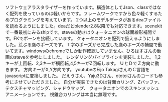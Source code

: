 ソフトウェアラスタライザーを作っています。構造体としてJson、classではなく配列を使っているのは軽いからです。フレームワークですから色々軽くするためプログラミングを考えています。
2つ以上のモデルデータがあるdeaファイルを読めるようにしました。deaだとblender2.8以降でも対応できます。scenekit で一番最初にみるshipです。steveの動きはクォータニオンの球面線形補間です。FKでボーンを接続しています。
クォータニオンを配列で扱えるようにしました。荒ぶる鷹のポーズです。Ｔ字のポーズから完成した鷹のボーズの補間で動いてます。windowsのchromeでしか動作確認していません。ひろはすさんの動画のsteveを参考にしました。
レンダリングパイプラインを実装しました。 1,2キーが上回転、2,3キーが横回転,4,5キーがZ回転します。 ＵとＤでＺ方向に動きます。 方向キーがX,Y方向です。
youtubeのEijo TakagiさんのＣ言語をjavascriptに変換しました。
だえうさん、Yaju3Dさん、ototoiさんのコードも参考にさせていただきました。
自分が実装できたのは背面カリング、Zバッファ、テクスチャマッピング、シャドウマップ、
クォータニオンでのスキンメッシュアニメーションです。
視錐台カリングは本当に無理です。
